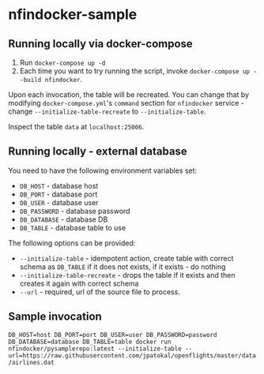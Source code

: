 # nfindocker-sample

Running locally via docker-compose
---

1. Run `docker-compose up -d`
2. Each time you want to try running the script, invoke `docker-compose up --build nfindocker`.

Upon each invocation, the table will be recreated. You can change that by modifying `docker-compose.yml`'s
`command` section for `nfindocker` service - change `--initialize-table-recreate` to `--initialize-table`.

Inspect the table `data` at `localhost:25006`.


Running locally - external database
---

You need to have the following environment variables set:
- `DB_HOST` - database host
- `DB_PORT` - database port
- `DB_USER` - database user
- `DB_PASSWORD` - database password
- `DB_DATABASE` - database DB
- `DB_TABLE` - database table to use

The following options can be provided:
- `--initialize-table` - idempotent action, create table with correct schema as `DB_TABLE`
 if it does not exists, if it exists - do nothing
- `--initialize-table-recreate` - drops the table if it exists and then creates it again with correct schema
- `--url` - required, url of the source file to process.

Sample invocation
---
`DB_HOST=host DB_PORT=port DB_USER=user DB_PASSWORD=password DB_DATABASE=database DB_TABLE=table docker run nfindocker/pysamplerepo:latest --initialize-table --url=https://raw.githubusercontent.com/jpatokal/openflights/master/data/airlines.dat`